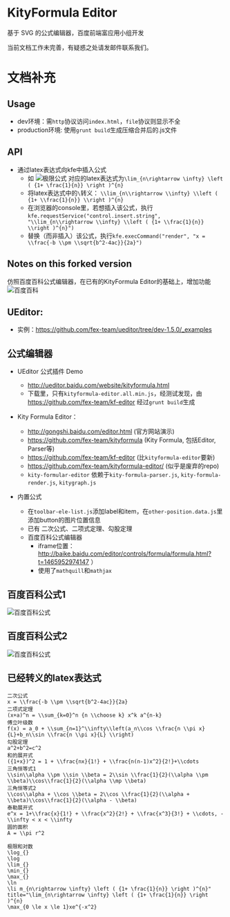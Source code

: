# KityFormula Editor

基于 SVG 的公式编辑器，百度前端富应用小组开发

当前文档工作未完善，有疑惑之处请发邮件联系我们。


# 文档补充

## Usage

* dev环境：需``http``协议访问``index.html``，``file``协议则显示不全
* production环境: 使用``grunt build``生成压缩合并后的.js文件


## API
* 通过latex表达式向kfe中插入公式
   * 如 ![极限公式](https://cloud.githubusercontent.com/assets/4011348/16071421/da3a42d0-330d-11e6-88f0-ce761203b1b4.png) 对应的latex表达式为``\lim_{n\rightarrow \infty} \left ( {1+ \frac{1}{n}} \right )^{n}``
   * 将latex表达式中的``\``转义： ``\\lim_{n\\rightarrow \\infty} \\left ( {1+ \\frac{1}{n}} \\right )^{n}``
   * 在浏览器的console里，若想插入该公式，执行``kfe.requestService("control.insert.string", "\\lim_{n\\rightarrow \\infty} \\left ( {1+ \\frac{1}{n}} \\right )^{n}")``
   * 替换（而非插入）该公式，执行``kfe.execCommand("render", "x = \\frac{-b \\pm \\sqrt{b^2-4ac}}{2a}")``


## Notes on this forked version

仿照百度百科公式编辑器，在已有的KityFormula Editor的基础上，增加功能
![百度百科](https://cloud.githubusercontent.com/assets/4011348/16103817/68baaa36-33ae-11e6-8666-2f34dc4c51eb.png)


## UEditor:

*  实例：https://github.com/fex-team/ueditor/tree/dev-1.5.0/_examples

## 公式编辑器

* UEditor 公式插件 Demo 
   * http://ueditor.baidu.com/website/kityformula.html 
   * 下载里，只有``kityformula-editor.all.min.js``，经测试发现，由 https://github.com/fex-team/kf-editor 经过``grunt build``生成

* Kity Formula Editor： 
   * http://gongshi.baidu.com/editor.html (官方网站演示)
   * https://github.com/fex-team/kityformula (Kity Formula, 包括Editor, Parser等)
   * https://github.com/fex-team/kf-editor (比``kityformula-editor``要新)
   * https://github.com/fex-team/kityformula-editor/  (似乎是废弃的repo)
   * ``kity-formular-editor`` 依赖于``kity-formula-parser.js``, ``kity-formula-render.js``, ``kitygraph.js``


* 内置公式  
  * 在``toolbar-ele-list.js``添加label和item，在``other-position.data.js``里添加button的图片位置信息
  * 已有 二次公式、二项式定理、勾股定理 
  * 百度百科公式编辑器 
     * iframe位置： http://baike.baidu.com/editor/controls/formula/formula.html?t=1465952974147 ）
     * 使用了``mathquill``和``mathjax``


## 百度百科公式1
   ![百度百科公式](http://baike.bdimg.com/static/editor/img/fastFormual-bg_99703d95.png)

## 百度百科公式2
   ![百度百科公式](http://baike.bdimg.com/static/editor/img/formula-symbol-all_8ecbac56.png)
   
## 已经转义的latex表达式
```
二次公式
x = \\frac{-b \\pm \\sqrt{b^2-4ac}}{2a}
二项式定理
(x+a)^n = \\sum_{k=0}^n {n \\choose k} x^k a^{n-k}
傅立叶级数
f(x) = a_0 + \\sum_{n=1}^\\infty\\left(a_n\\cos \\frac{n \\pi x}{L}+b_n\\sin \\frac{n \\pi x}{L} \\right)
勾股定理
a^2+b^2=c^2
和的展开式
({1+x})^2 = 1 + \\frac{nx}{1!} + \\frac{n(n-1)x^2}{2!}+\\cdots
三角恒等式1
\\sin\\alpha \\pm \\sin \\beta = 2\\sin \\frac{1}{2}(\\alpha \\pm \\beta)\\cos\\frac{1}{2}(\\alpha \\mp \\beta)
三角恒等式2
\\cos\\alpha + \\cos \\beta = 2\\cos \\frac{1}{2}(\\alpha + \\beta)\\cos\\frac{1}{2}(\\alpha - \\beta)
泰勒展开式
e^x = 1+\\frac{x}{1!} + \\frac{x^2}{2!} + \\frac{x^3}{3!} + \\cdots, -\\infty < x < \\infty
圆的面积
A = \\pi r^2

极限和对数
\log_{}
\log
\lim_{}
\min_{}
\max_{}
\ln
\li m_{n\rightarrow \infty} \left ( {1+ \frac{1}{n}} \right )^{n}" title="\lim_{n\rightarrow \infty} \left ( {1+ \frac{1}{n}} \right )^{n}
\max_{0 \le x \le 1}xe^{-x^2}

```
